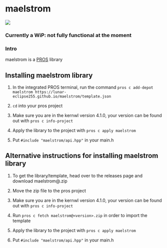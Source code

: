 # maelstrom

<img src="https://img.shields.io/badge/version-v0.3.0-blue?style=for-the-badge">

### Currently a WiP: not fully functional at the moment
### Intro
maelstrom is a [PROS](https://pros.cs.purdue.edu/) library

## Installing maelstrom library
1. In the integrated PROS terminal, run the command `pros c add-depot maelstrom https://lunar-eclipse255.github.io/maelstrom/template.json`

2.  `cd` into your pros project

3.  Make sure you are in the kernwl version 4.1.0, your version can be found out with `pros c info-project` 

4. Apply the library to the project with `pros c apply maelstrom`

7. Put `#include "maelstrom/api.hpp"` in your main.h

## Alternative instructions for installing maelstrom library


1.  To get the library/template, head over to the releases page and download maelstrom@<version>.zip

2. Move the zip file to the pros project

3.  Make sure you are in the kernwl version 4.1.0, your version can be found out with `pros c info-project` 

4. Run `pros c fetch maelstrom@<version>.zip` in order to import the template

5. Apply the library to the project with `pros c apply maelstrom`

6. Put `#include "maelstrom/api.hpp"` in your main.h
